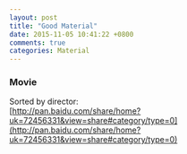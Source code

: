```yaml
---
layout: post
title: "Good Material"
date: 2015-11-05 10:41:22 +0800
comments: true
categories: Material
---
```

### Movie
Sorted by director:    
[http://pan.baidu.com/share/home?uk=72456331&view=share#category/type=0](http://pan.baidu.com/share/home?uk=72456331&view=share#category/type=0)   
